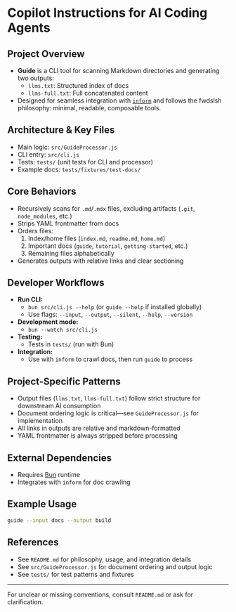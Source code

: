 # Copilot Instructions for AI Coding Agents

## Project Overview
- **Guide** is a CLI tool for scanning Markdown directories and generating two outputs:
  - `llms.txt`: Structured index of docs
  - `llms-full.txt`: Full concatenated content
- Designed for seamless integration with [`inform`](https://github.com/fwdslsh/inform) and follows the fwdslsh philosophy: minimal, readable, composable tools.

## Architecture & Key Files
- Main logic: `src/GuideProcessor.js`
- CLI entry: `src/cli.js`
- Tests: `tests/` (unit tests for CLI and processor)
- Example docs: `tests/fixtures/test-docs/`

## Core Behaviors
- Recursively scans for `.md`/`.mdx` files, excluding artifacts (`.git`, `node_modules`, etc.)
- Strips YAML frontmatter from docs
- Orders files:
  1. Index/home files (`index.md`, `readme.md`, `home.md`)
  2. Important docs (`guide`, `tutorial`, `getting-started`, etc.)
  3. Remaining files alphabetically
- Generates outputs with relative links and clear sectioning

## Developer Workflows
- **Run CLI:**
  - `bun src/cli.js --help` (or `guide --help` if installed globally)
  - Use flags: `--input`, `--output`, `--silent`, `--help`, `--version`
- **Development mode:**
  - `bun --watch src/cli.js`
- **Testing:**
  - Tests in `tests/` (run with Bun)
- **Integration:**
  - Use with `inform` to crawl docs, then run `guide` to process

## Project-Specific Patterns
- Output files (`llms.txt`, `llms-full.txt`) follow strict structure for downstream AI consumption
- Document ordering logic is critical—see `GuideProcessor.js` for implementation
- All links in outputs are relative and markdown-formatted
- YAML frontmatter is always stripped before processing

## External Dependencies
- Requires [Bun](https://bun.sh) runtime
- Integrates with `inform` for doc crawling

## Example Usage
```bash
guide --input docs --output build
```

## References
- See `README.md` for philosophy, usage, and integration details
- See `src/GuideProcessor.js` for document ordering and output logic
- See `tests/` for test patterns and fixtures

---
For unclear or missing conventions, consult `README.md` or ask for clarification.
